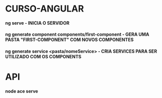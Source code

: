 # CURSO-ANGULAR

#### ng serve - INICIA O SERVIDOR
#### ng generate component components/first-component - GERA UMA PASTA "FIRST-COMPONENT" COM NOVOS COMPONENTES
#### ng generate service <pasta/nomeService> - CRIA SERVICES PARA SER UTILIZADO COM OS COMPONENTS

# API
#### node ace serve
